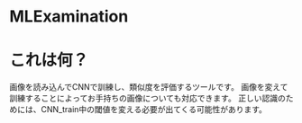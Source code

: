 # MLExamination
# これは何？
画像を読み込んでCNNで訓練し、類似度を評価するツールです。
画像を変えて訓練することによってお手持ちの画像についても対応できます。
正しい認識のためには、CNN_train中の閾値を変える必要が出てくる可能性があります。
